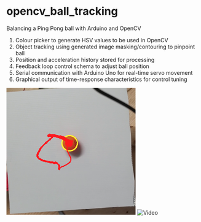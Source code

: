 # opencv_ball_tracking

Balancing a Ping Pong ball with Arduino and OpenCV

1. Colour picker to generate HSV values to be used in OpenCV
2. Object tracking using generated image masking/contouring to pinpoint ball
3. Position and acceleration history stored for processing
4. Feedback loop control schema to adjust ball position
3. Serial communication with Arduino Uno for real-time servo movement
4. Graphical output of time-response characteristics for control tuning

<img src="ball.png" alt="Ball"/>
<img src="https://media.giphy.com/media/KXslva2yYlr8kSTwgS/giphy.gif" alt="Video"/>
